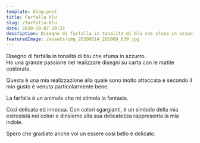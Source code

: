 ```yaml
---
template: blog-post
title: Farfalla blu
slug: /farfalla-blu
date: 2020-10-07 20:23
description: Disegno di farfalla in tonalità di blu che sfuma in azzurro
featuredImage: /assets/img_20200814_201009_839.jpg
---
```


Disegno di farfalla in tonalità di blu che sfuma in azzurro.\
Ho una grande passione nel realizzare disegni su carta con le matite coèlorate.

Questa è una mia realizzazione alla quale sono molto attaccata e secondo il mio gusto è venuta particolarmente bene.

La farfalla è un animale che mi stimola la fantasia.

Così delicata ed innocua. Con colori sgargianti, è un simbolo della mia estrosistà nei colori e dinsieme alla sua delicatezza rappresenta la mia indole.

Spero che gradiate anche voi un essere così bello e delicato.
